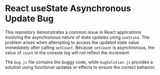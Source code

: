 # React useState Asynchronous Update Bug

This repository demonstrates a common issue in React applications involving the asynchronous nature of state updates using `useState`.  The problem arises when attempting to access the updated state value immediately after calling `setCount`. Because `setCount` is asynchronous, the value of `count` in the console log will not reflect the increment.

The `bug.js` file contains the buggy code, while `bugSolution.js` provides a solution using functional updates or effects to ensure the correct behavior.